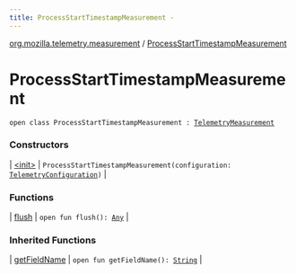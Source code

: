 ```yaml
---
title: ProcessStartTimestampMeasurement - 
---
```


[org.mozilla.telemetry.measurement](../index.html) / [ProcessStartTimestampMeasurement](./index.html)

# ProcessStartTimestampMeasurement

`open class ProcessStartTimestampMeasurement : `[`TelemetryMeasurement`](../-telemetry-measurement/index.html)

### Constructors

| [&lt;init&gt;](-init-.html) | `ProcessStartTimestampMeasurement(configuration: `[`TelemetryConfiguration`](../../org.mozilla.telemetry.config/-telemetry-configuration/index.html)`)` |

### Functions

| [flush](flush.html) | `open fun flush(): `[`Any`](https://kotlinlang.org/api/latest/jvm/stdlib/kotlin/-any/index.html) |

### Inherited Functions

| [getFieldName](../-telemetry-measurement/get-field-name.html) | `open fun getFieldName(): `[`String`](https://kotlinlang.org/api/latest/jvm/stdlib/kotlin/-string/index.html) |

